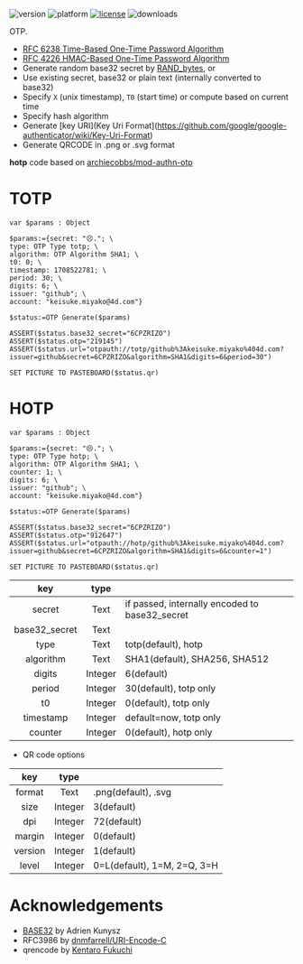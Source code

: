 ![version](https://img.shields.io/badge/version-20%2B-E23089)
![platform](https://img.shields.io/static/v1?label=platform&message=mac-intel%20|%20mac-arm%20|%20win-64&color=blue)
[![license](https://img.shields.io/github/license/miyako/4d-plugin-OTP)](LICENSE)
![downloads](https://img.shields.io/github/downloads/miyako/4d-plugin-OTP/total)

OTP.

* [RFC 6238 Time-Based One-Time Password Algorithm](https://www.ietf.org/rfc/rfc6238.txt)
* [RFC 4226 HMAC-Based One-Time Password Algorithm](https://www.ietf.org/rfc/rfc4226.txt)
* Generate random base32 secret by [RAND_bytes](https://www.openssl.org/docs/man1.1.1/man3/RAND_bytes.html), or
* Use existing secret, base32 or plain text (internally converted to base32)
* Specify `X` (unix timestamp), `T0` (start time) or compute based on current time
* Specify hash algorithm
* Generate [key URI](Key Uri Format](https://github.com/google/google-authenticator/wiki/Key-Uri-Format)
* Generate QRCODE in .png or .svg format

**hotp** code based on [archiecobbs/mod-authn-otp](https://github.com/archiecobbs/mod-authn-otp/tree/master)

# TOTP

```4d
var $params : Object

$params:={secret: "😣."; \
type: OTP Type totp; \
algorithm: OTP Algorithm SHA1; \
t0: 0; \
timestamp: 1708522781; \
period: 30; \
digits: 6; \
issuer: "github"; \
account: "keisuke.miyako@4d.com"}

$status:=OTP Generate($params)

ASSERT($status.base32_secret="6CPZRIZO")
ASSERT($status.otp="219145")
ASSERT($status.url="otpauth://totp/github%3Akeisuke.miyako%404d.com?issuer=github&secret=6CPZRIZO&algorithm=SHA1&digits=6&period=30")

SET PICTURE TO PASTEBOARD($status.qr)
```

# HOTP

```4d
var $params : Object

$params:={secret: "😣."; \
type: OTP Type hotp; \
algorithm: OTP Algorithm SHA1; \
counter: 1; \
digits: 6; \
issuer: "github"; \
account: "keisuke.miyako@4d.com"}

$status:=OTP Generate($params)

ASSERT($status.base32_secret="6CPZRIZO")
ASSERT($status.otp="912647")
ASSERT($status.url="otpauth://hotp/github%3Akeisuke.miyako%404d.com?issuer=github&secret=6CPZRIZO&algorithm=SHA1&digits=6&counter=1")

SET PICTURE TO PASTEBOARD($status.qr)
```

|key|type||
|:-:|:-:|:-|
|secret|Text|if passed, internally encoded to base32_secret|
|base32_secret|Text||
|type|Text|totp(default), hotp|
|algorithm|Text|SHA1(default), SHA256, SHA512|
|digits|Integer|6(default)|
|period|Integer|30(default), totp only|
|t0|Integer|0(default), totp only|
|timestamp|Integer|default=now, totp only|
|counter|Integer|0(default), hotp only|

* QR code options

|key|type||
|:-:|:-:|:-|
|format|Text|.png(default), .svg|
|size|Integer|3(default)|
|dpi|Integer|72(default)|
|margin|Integer|0(default)|
|version|Integer|1(default)|
|level|Integer|0=L(default), 1=M, 2=Q, 3=H|

# Acknowledgements

* [BASE32](https://github.com/mjg59/tpmtotp/blob/master/base32.h) by Adrien Kunysz
* RFC3986 by [dnmfarrell/URI-Encode-C](https://github.com/dnmfarrell/URI-Encode-C)
* qrencode by [Kentaro Fukuchi](https://fukuchi.org/works/qrencode/)
